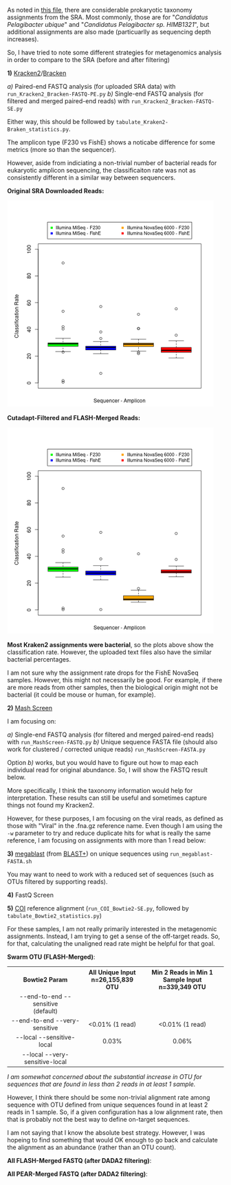 As noted in [this file](https://github.com/cwarden45/Bastu_Cat_Genome/blob/master/Basepaws_Notes/Read_QC/PRJNA513845-eDNA/extended_summary.xlsx), there are considerable prokaryotic taxonomy assignments from the SRA.  Most commonly, those are for "*Candidatus Pelagibacter ubique*" and "*Candidatus Pelagibacter sp. HIMB1321*", but additional assignments are also made (particuarlly as sequencing depth increases).

So, I have tried to note some different strategies  for metagenomics analysis in order to compare to the SRA (before and after filtering)

**1)** [Kracken2](http://ccb.jhu.edu/software/kraken2/)/[Bracken](https://ccb.jhu.edu/software/bracken/)

*a)* Paired-end FASTQ analysis (for uploaded SRA data) with `run_Kracken2_Bracken-FASTQ-PE.py`
*b)* Single-end FASTQ analysis (for filtered and merged paired-end reads) with `run_Kracken2_Bracken-FASTQ-SE.py`

Either way, this should be followed by `tabulate_Kraken2-Braken_statistics.py`.

The amplicon type (F230 vs FishE) shows a noticabe difference for some metrics (more so than the sequencer).

However, aside from indiciating a non-trivial number of bacterial reads for eukaryotic amplicon sequencing, the classificaiton rate was not as consistently different in a similar way between sequencers.

**Original SRA Downloaded Reads:**

![SRA Kracken2 classification](SRA-downloaded_Kraken2-Bracken_domain_counts.png "SRA Kraken2 classification")

**Cutadapt-Filtered and FLASH-Merged Reads:**

![FLASH Kracken2 classification](FLASH_merged_Kraken2-Bracken_domain_counts.png "FLASH Kraken2 classification")

**Most Kraken2 assignments were bacterial**, so the plots above show the classification rate.  However, the uploaded text files also have the similar bacterial percentages.

I am not sure why the assignment rate drops for the FishE NovaSeq samples.  However, this might not necessarily be good.  For example, if there are more reads from other samples, then the biological origin might not be bacterial (it could be mouse or human, for example).

**2)** [Mash Screen](https://mash.readthedocs.io/en/latest/)

I am focusing on:

*a)* Single-end FASTQ analysis (for filtered and merged paired-end reads) with `run_MashScreen-FASTQ.py`
*b)* Unique sequence FASTA file (should also work for clustered /  corrected unique reads) `run_MashScreen-FASTA.py`

Option *b)* works, but you would have to figure out how to map each individual read for original abundance.  So, I will show the FASTQ result below.

More specifically, I think the taxonomy information would help for interpretation.  These results can still be useful and sometimes capture things not found my Kracken2.

However, for these purposes, I am focusing on the viral reads, as defined as those with "Viral" in the .fna.gz reference name.  Even though I am using the `-w` parameter to try and reduce duplicate hits for what is really the same reference, I am focusing on assignments with more than 1 read below:



**3)** [megablast](https://www.ncbi.nlm.nih.gov/books/NBK279668/) (from [BLAST+](https://ftp.ncbi.nlm.nih.gov/blast/executables/blast+/LATEST/)) on unique sequences using `run_megablast-FASTA.sh`

You may want to need to work with a reduced set of sequences (such as OTUs filtered by supporting reads).

**4)** FastQ Screen

**5)** [COI](https://github.com/cwarden45/Bastu_Cat_Genome/blob/master/Basepaws_Notes/Read_QC/PRJNA513845-eDNA/OTU_clustering/COI_ref.fa) reference alignment (`run_COI_Bowtie2-SE.py`, followed by `tabulate_Bowtie2_statistics.py`)

For these samples, I am not really primarily interested in the metagenomic assignments.  Instead, I am trying to get a sense of the off-target reads.  So, for that, calculating the unaligned read rate might be helpful for that goal.

**Swarm OTU (FLASH-Merged)**:

<table>
  <tbody>
    <tr>
      <th align="center">Bowtie2 Param</th>
      <th align="center">All Unique Input<br>n=26,155,839 OTU</th>
      <th align="center">Min 2 Reads in Min 1 Sample Input<br>n=339,349 OTU</th>
    </tr>
    <tr>
	    <td align="center">--end-to-end --sensitive<br>(default)</td>
      <td align="center"></td>
      <td align="center"></td>
    </tr>
    <tr>
	    <td align="center">--end-to-end --very-sensitive</td>
      <td align="center">&lt0.01% (1 read)</td>
      <td align="center">&lt0.01% (1 read)</td>
    </tr>
    <tr>
	    <td align="center">--local --sensitive-local</td>
      <td align="center">0.03%</td>
      <td align="center">0.06%</td>
    </tr>
    <tr>
	    <td align="center">--local --very-sensitive-local</td>
      <td align="center"></td>
      <td align="center"></td>
    </tr>
</tbody>
</table>

*I am somewhat concerned about the substantial increase in OTU for sequences that are found in less than 2 reads in at least 1 sample.*

However, I think there should be some non-trivial alignment rate among sequence with OTU  defined from unique sequences found in at least 2 reads in 1 sample.  So, if a given configuration has a low alignment rate, then that is probably not the best way to define on-target sequences.

I am not saying that I know the absolute best strategy.  However, I was hopeing to find something that would OK enough to go back and calculate the alignment as an abundance (rather than an OTU count).

**All FLASH-Merged FASTQ (after DADA2 filtering)**:


**All PEAR-Merged FASTQ (after DADA2 filtering)**:

